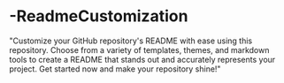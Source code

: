 # -ReadmeCustomization
"Customize your GitHub repository's README with ease using this repository. Choose from a variety of templates, themes, and markdown tools to create a README that stands out and accurately represents your project. Get started now and make your repository shine!"
